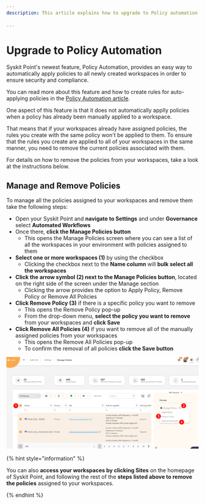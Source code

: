 ```yaml
---
description: This article explains how to upgrade to Policy automation and remove currently assigned policies.

---
```


# Upgrade to Policy Automation

Syskit Point's newest feature, Policy Automation, provides an easy way to automatically apply policies to all newly created workspaces in order to ensure security and compliance.

You can read more about this feature and how to create rules for auto-applying policies in the [Policy Automation article](../../.gitbook/assets/policy-automation_policy-settings.png).

One aspect of this feature is that it does not automatically applly policies when a policy has already been manually applied to a workspace. 

That means that if your workspaces already have assigned policies, the rules you create with the same policy won't be applied to them. To ensure that the rules you create are applied to all of your workspaces in the same manner, you need to remove the current policies associated with them.

For details on how to remove the policies from your workspaces, take a look at the instructions below. 

## Manage and Remove Policies

To manage all the policies assigned to your workspaces and remove them take the following steps:

* Open your Syskit Point and **navigate to Settings** and under **Governance** select **Automated Workflows**
* Once there, **click the Manage Policies button**
  * This opens the Manage Policies screen where you can see a list of all the workspaces in your environment with policies assigned to them
* **Select one or more workspaces (1)** by using the checkbox
   * Clicking the checkbox next to the **Name column** will **bulk select all the workspaces**
* **Click the arrow symbol (2) next to the Manage Policies button**, located on the right side of the screen under the Manage section
   * Clicking the arrow provides the option to Apply Policy, Remove Policy or Remove All Policies
* **Click Remove Policy (3)** if there is a specific policy you want to remove
   * This opens the Remove Policy pop-up 
   * From the drop-down menu, **select the policy you want to remove** from your workspaces and **click Save**
* **Click Remove All Policies (4)** if you want to remove all of the manually assigned policies from your workspaces
  * This opens the Remove All Policies pop-up
  * To confirm the removal of all policies **click the Save button**

![Manage Policies - Removal](../../.gitbook/assets/upgrade-policy-automation_manage-policies.png)


{% hint style="information" %}

You can also **access your workspaces by clicking Sites** on the homepage of Syskit Point, and following the rest of the **steps listed above to remove the policies** assigned to your workspaces.

{% endhint %}
